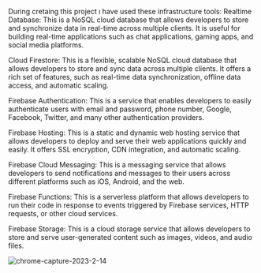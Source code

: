 During cretaing this project ı have used these infrastructure tools:
Realtime Database: This is a NoSQL cloud database that allows developers to store and synchronize data in real-time across multiple clients. It is useful for building real-time applications such as chat applications, gaming apps, and social media platforms.

Cloud Firestore: This is a flexible, scalable NoSQL cloud database that allows developers to store and sync data across multiple clients. It offers a rich set of features, such as real-time data synchronization, offline data access, and automatic scaling.

Firebase Authentication: This is a service that enables developers to easily authenticate users with email and password, phone number, Google, Facebook, Twitter, and many other authentication providers.

Firebase Hosting: This is a static and dynamic web hosting service that allows developers to deploy and serve their web applications quickly and easily. It offers SSL encryption, CDN integration, and automatic scaling.

Firebase Cloud Messaging: This is a messaging service that allows developers to send notifications and messages to their users across different platforms such as iOS, Android, and the web.

Firebase Functions: This is a serverless platform that allows developers to run their code in response to events triggered by Firebase services, HTTP requests, or other cloud services.

Firebase Storage: This is a cloud storage service that allows developers to store and serve user-generated content such as images, videos, and audio files.

![chrome-capture-2023-2-14](https://user-images.githubusercontent.com/116838694/224980343-5c810b5e-9ed8-4a9b-a1dd-dc308e4d4f96.gif)
